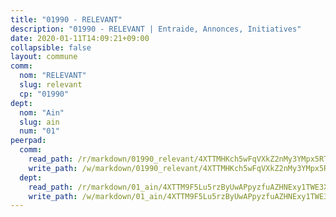 ```yaml
---
title: "01990 - RELEVANT"
description: "01990 - RELEVANT | Entraide, Annonces, Initiatives"
date: 2020-01-11T14:09:21+09:00
collapsible: false
layout: commune
comm:
  nom: "RELEVANT"
  slug: relevant
  cp: "01990"
dept:
  nom: "Ain"
  slug: ain
  num: "01"
peerpad:
  comm:
    read_path: /r/markdown/01990_relevant/4XTTMHKch5wFqVXkZ2nMy3YMpx5RTtDwrLFWba4cg6bLRWPdC
    write_path: /w/markdown/01990_relevant/4XTTMHKch5wFqVXkZ2nMy3YMpx5RTtDwrLFWba4cg6bLRWPdC-K3TgUaotwiifeWgatPpCK2Ay2Yo6rNTMg7qcTdvqtUYyQrRBmpi6XtANbcvmh7JjXoRFfuLEv3KnMJuDwdvUMiqyDGTbDgsVcYyiXa292ULcurwtZSLZgKWXvw7J9me3NeZnvhWi
  dept:
    read_path: /r/markdown/01_ain/4XTTM9F5Lu5rzByUwAPpyzfuAZHNExy1TWE3X3wiTrPFfiAJr
    write_path: /w/markdown/01_ain/4XTTM9F5Lu5rzByUwAPpyzfuAZHNExy1TWE3X3wiTrPFfiAJr-K3TgUnxzeFoJA4CB58vXNvKXURJneTNZHUsypAQGicGiZu7AS2sPbjspGpj7s3MmMv58YhkLaSUMQMHaiKAfoMv6wF36Urxbqqh8MmnXpnKkbVhnAishABEkMRAiyAt8GGJ1Jer2
---
```


